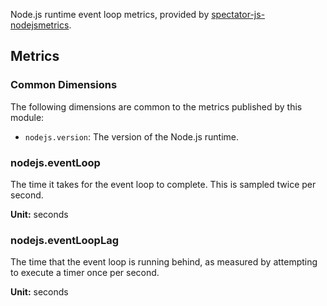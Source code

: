 
Node.js runtime event loop metrics, provided by [spectator-js-nodejsmetrics](../usage.md#spectator-js-nodejsmetrics).

## Metrics

### Common Dimensions

The following dimensions are common to the metrics published by this module:

* `nodejs.version`: The version of the Node.js runtime.

### nodejs.eventLoop

The time it takes for the event loop to complete. This is sampled twice per second.

**Unit:** seconds

### nodejs.eventLoopLag

The time that the event loop is running behind, as measured by attempting to execute
a timer once per second.

**Unit:** seconds
